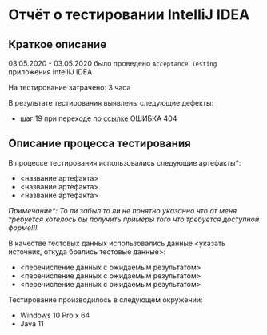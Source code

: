 
# Отчёт о тестировании IntelliJ IDEA

## Краткое описание

03.05.2020 - 03.05.2020 было проведено `Acceptance Testing` приложения IntelliJ IDEA

На тестирование затрачено: 3 часа

В результате тестирования выявлены следующие дефекты:
* шаг 19 при переходе по [ссылке](https://github.com/netology-code/javaqa-code/blob/master/intro/hello-programming/src/Main.java) ОШИБКА 404

## Описание процесса тестирования

В процессе тестирования использовались следующие артефакты*:
* <название артефакта>
* <название артефакта>
* <название артефакта>

*Примечание\*: То ли забыл то ли не понятно указанно что от меня требуется хотелось бы получить примеры
               того что требуется доступной форме!!!*

В качестве тестовых данных использовались данные <указать источник, откуда брались тестовые данные>:
* <перечисление данных с ожидаемым результатом>
* <перечисление данных с ожидаемым результатом>
* <перечисление данных с ожидаемым результатом>


Тестирование производилось в следующем окружении:
* Windows 10 Pro x 64
* Java 11